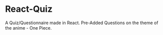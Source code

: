 # React-Quiz
A Quiz/Questionnaire made in React. 
Pre-Added Questions on the theme of the anime - One Piece.
